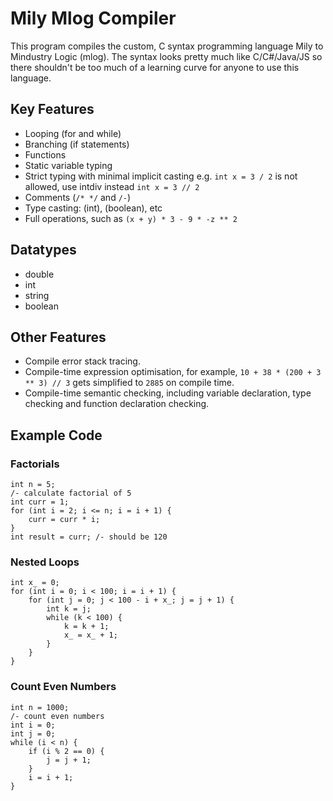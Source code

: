 # Mily Mlog Compiler

This program compiles the custom, C syntax programming language Mily to Mindustry Logic (mlog). 
The syntax looks pretty much like C/C#/Java/JS so there shouldn't be too much of a learning curve for anyone to use this language.

## Key Features
- Looping (for and while)
- Branching (if statements)
- Functions
- Static variable typing
- Strict typing with minimal implicit casting e.g. `int x = 3 / 2` is not allowed, use intdiv instead `int x = 3 // 2`
- Comments (`/* */` and `/-`)
- Type casting: (int), (boolean), etc
- Full operations, such as `(x + y) * 3 - 9 * -z ** 2`

## Datatypes
- double
- int
- string
- boolean

## Other Features
- Compile error stack tracing.
- Compile-time expression optimisation, for example, `10 + 38 * (200 + 3 ** 3) // 3` gets simplified to `2885` on compile time.
- Compile-time semantic checking, including variable declaration, type checking and function declaration checking.

## Example Code
### Factorials
```
int n = 5;
/- calculate factorial of 5
int curr = 1;
for (int i = 2; i <= n; i = i + 1) {
    curr = curr * i;
}
int result = curr; /- should be 120
```

### Nested Loops
```
int x_ = 0;
for (int i = 0; i < 100; i = i + 1) {
    for (int j = 0; j < 100 - i + x_; j = j + 1) {
        int k = j;
        while (k < 100) {
            k = k + 1;
            x_ = x_ + 1;
        }
    }
}
```

### Count Even Numbers
```
int n = 1000;
/- count even numbers
int i = 0;
int j = 0;
while (i < n) {
    if (i % 2 == 0) {
        j = j + 1;
    }
    i = i + 1;
}
```